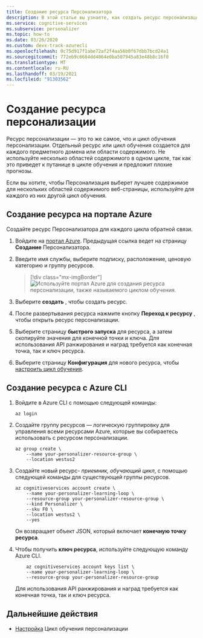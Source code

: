 ```yaml
---
title: Создание ресурса Персонализатора
description: В этой статье вы узнаете, как создать ресурс персонализации в портал Azure для каждого цикла обратной связи.
ms.service: cognitive-services
ms.subservice: personalizer
ms.topic: how-to
ms.date: 03/26/2020
ms.custom: devx-track-azurecli
ms.openlocfilehash: 0c75d917f1abe72af2f4aa56b0f67dbb7bcd24a1
ms.sourcegitcommit: 772eb9c6684dd4864e0ba507945a83e48b8c16f0
ms.translationtype: MT
ms.contentlocale: ru-RU
ms.lasthandoff: 03/19/2021
ms.locfileid: "91303562"
---
```

# <a name="create-a-personalizer-resource"></a>Создание ресурса персонализации

Ресурс персонализации — это то же самое, что и цикл обучения персонализации. Отдельный ресурс или цикл обучения создается для каждого предметного домена или области содержимого. Не используйте несколько областей содержимого в одном цикле, так как это приведет к путанице в цикле обучения и предложит плохие прогнозы.

Если вы хотите, чтобы Персонализация выберет лучшее содержимое для нескольких областей содержимого веб-страницы, используйте для каждого из них другой цикл обучения.


## <a name="create-a-resource-in-the-azure-portal"></a>Создание ресурса на портале Azure

Создайте ресурс Персонализатора для каждого цикла обратной связи.

1. Войдите на [портал Azure](https://ms.portal.azure.com/#create/Microsoft.CognitiveServicesPersonalizer). Предыдущая ссылка ведет на страницу **Создание** Персонализатора.
1. Введите имя службы, выберите подписку, расположение, ценовую категорию и группу ресурсов.

    > [!div class="mx-imgBorder"]
    > ![Используйте портал Azure для создания ресурса персонализации, также называемого циклом обучения.](./media/how-to-create-resource/how-to-create-personalizer-resource-learning-loop.png)

1. Выберите **создать** , чтобы создать ресурс.

1. После развертывания ресурса нажмите кнопку **Переход к ресурсу** , чтобы открыть ресурс персонализации.

1. Выберите страницу **быстрого запуска** для ресурса, а затем скопируйте значения для конечной точки и ключа. Для использования API ранжирования и наград требуется как конечная точка, так и ключ ресурса.

1. Выберите страницу **Конфигурация** для нового ресурса, чтобы [настроить цикл обучения](how-to-settings.md).

## <a name="create-a-resource-with-the-azure-cli"></a>Создание ресурса с Azure CLI

1. Войдите в Azure CLI с помощью следующей команды:

    ```azurecli-interactive
    az login
    ```

1. Создайте группу ресурсов — логическую группировку для управления всеми ресурсами Azure, которые вы собираетесь использовать с ресурсом персонализации.


    ```azurecli-interactive
    az group create \
        --name your-personalizer-resource-group \
        --location westus2
    ```

1. Создайте новый ресурс- _приемник, обучающий цикл_, с помощью следующей команды для существующей группы ресурсов.

    ```azurecli-interactive
    az cognitiveservices account create \
        --name your-personalizer-learning-loop \
        --resource-group your-personalizer-resource-group \
        --kind Personalizer \
        --sku F0 \
        --location westus2 \
        --yes
    ```

    Он возвращает объект JSON, который включает **конечную точку ресурса**.

1. Чтобы получить **ключ ресурса**, используйте следующую команду Azure CLI.

    ```azurecli-interactive
        az cognitiveservices account keys list \
        --name your-personalizer-learning-loop \
        --resource-group your-personalizer-resource-group
    ```

    Для использования API ранжирования и наград требуется как конечная точка, так и ключ ресурса.

## <a name="next-steps"></a>Дальнейшие действия

* [Настройка](how-to-settings.md) Цикл обучения персонализации
